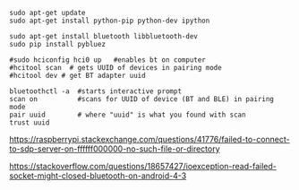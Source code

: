 ```
sudo apt-get update
sudo apt-get install python-pip python-dev ipython

sudo apt-get install bluetooth libbluetooth-dev
sudo pip install pybluez

#sudo hciconfig hci0 up   #enables bt on computer
#hcitool scan  # gets UUID of devices in pairing mode
#hcitool dev # get BT adapter uuid

bluetoothctl -a  #starts interactive prompt
scan on          #scans for UUID of device (BT and BLE) in pairing mode
pair uuid        # where "uuid" is what you found with scan
trust uuid
```

https://raspberrypi.stackexchange.com/questions/41776/failed-to-connect-to-sdp-server-on-ffffff000000-no-such-file-or-directory


https://stackoverflow.com/questions/18657427/ioexception-read-failed-socket-might-closed-bluetooth-on-android-4-3

